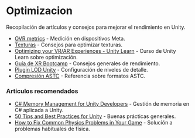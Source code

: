 # Optimizacion

Recopilación de artículos y consejos para mejorar el rendimiento en Unity.

- [OVR metrics](https://developers.meta.com/horizon/documentation/unity/ts-ovrstats?locale=es_ES) - Medición en dispositivos Meta.
- [Texturas](https://www.youtube.com/watch?v=AZLdsIG5ypk&t=65s) - Consejos para optimizar texturas.
- [Optimizing your VR/AR Experiences - Unity Learn](https://www.youtube.com/watch?v=swQFRKlgL24) - Curso de Unity Learn sobre optimización.
- [Guía de XR Bootcamp](https://xrbootcamp.com/unity-optimization-tips/) - Consejos generales de rendimiento.
- [Plugin LOD Unity](https://www.youtube.com/watch?v=EqVig88ZC_M&ab_channel=LlamAcademy) - Configuración de niveles de detalle.
- [Compresión ASTC](https://chromium.googlesource.com/external/github.com/ARM-software/astc-encoder/+/HEAD/Docs/FormatOverview.md) - Referencia sobre formatos ASTC.

### Artículos recomendados
- [C# Memory Management for Unity Developers](https://www.gamasutra.com/blogs/WendelinReich/20131109/203841/C_Memory_Management_for_Unity_Developers_part_1_of_3.php) - Gestión de memoria en C# aplicada a Unity.
- [50 Tips and Best Practices for Unity](https://www.gamasutra.com/blogs/HermanTulleken/20160812/279100/50_Tips_and_Best_Practices_for_Unity_2016_Edition.php) - Buenas prácticas generales.
- [How to Fix Common Physics Problems in Your Game](https://gamedevelopment.tutsplus.com/articles/how-to-fix-common-physics-problems-in-your-game--cms-21418) - Solución a problemas habituales de física.
